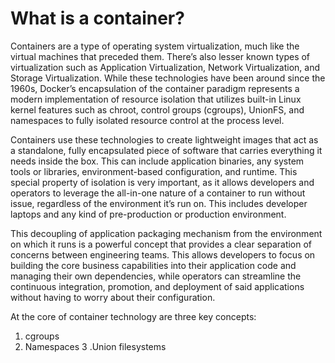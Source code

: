 # What is a container?

Containers are a type of operating system virtualization, much like the virtual machines that preceded them. There’s also lesser known types of virtualization such as Application Virtualization, Network Virtualization, and Storage Virtualization. While these technologies have been around since the 1960s, Docker’s encapsulation of the container paradigm represents a modern implementation of resource isolation that utilizes built-in Linux kernel features such as chroot, control groups (cgroups), UnionFS, and namespaces to fully isolated resource control at the process level.

Containers use these technologies to create lightweight images that act as a standalone, fully encapsulated piece of software that carries everything it needs inside the box. This can include application binaries, any system tools or libraries, environment-based configuration, and runtime. This special property of isolation is very important, as it allows developers and operators to leverage the all-in-one nature of a container to run without issue, regardless of the environment it’s run on. This includes developer laptops and any kind of pre-production or production environment.

This decoupling of application packaging mechanism from the environment on which it runs is a powerful concept that provides a clear separation of concerns between engineering teams. This allows developers to focus on building the core business capabilities into their application code and managing their own dependencies, while operators can streamline the continuous integration, promotion, and deployment of said applications without having to worry about their configuration.

At the core of container technology are three key concepts:
1. cgroups
2. Namespaces
3 .Union filesystems
